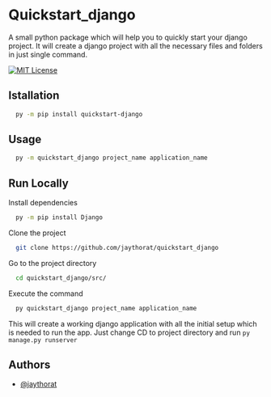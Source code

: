 # Quickstart_django

A small python package which will help you to quickly start your django project. It will create a django project with all the necessary files and folders in just single command.


[![MIT License](https://img.shields.io/badge/License-MIT-green.svg)](https://choosealicense.com/licenses/mit/)

## Istallation
```bash
  py -m pip install quickstart-django
```

## Usage
```bash
  py -m quickstart_django project_name application_name
```


## Run Locally

Install dependencies

```bash
  py -m pip install Django
```

Clone the project

```bash
  git clone https://github.com/jaythorat/quickstart_django
```

Go to the project directory

```bash
  cd quickstart_django/src/
```

Execute the command

```bash
  py quickstart_django project_name application_name
```

This will create a working django application with all the initial setup which is needed to run the app. Just change CD to project directory and run `py manage.py runserver`


## Authors

- [@jaythorat](https://www.github.com/jaythorat)
